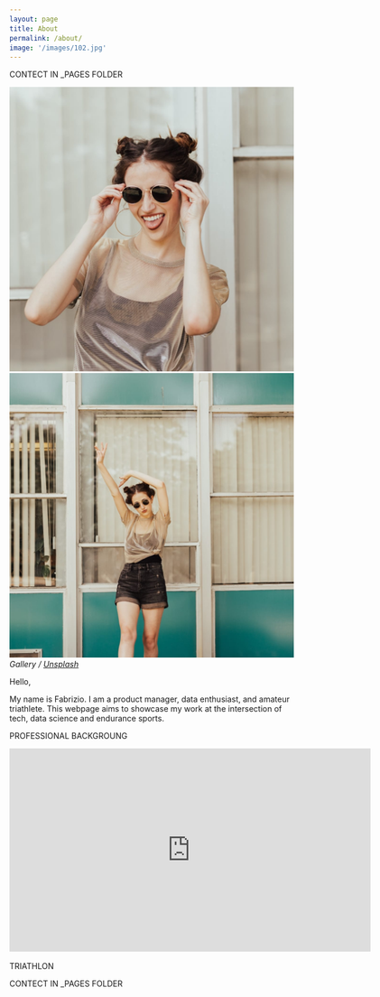 ```yaml
---
layout: page
title: About
permalink: /about/
image: '/images/102.jpg'
---
```


CONTECT IN _PAGES FOLDER

<div class="gallery-box">
  <div class="gallery">
    <img src="/images/103.jpg" loading="lazy">
    <img src="/images/104.jpg" loading="lazy">
  </div>
  <em>Gallery / <a href="https://unsplash.com/" target="_blank">Unsplash</a></em>
</div>

Hello,

My name is Fabrizio. I am a product manager, data enthusiast, and amateur triathlete. This webpage aims to showcase my work at the intersection of tech, data science and endurance sports.

PROFESSIONAL BACKGROUNG

<p><iframe src="https://player.vimeo.com/video/148003889?h=d36b8b4cbb" loading="lazy" width="640" height="360" frameborder="0" allowfullscreen></iframe></p>

TRIATHLON

CONTECT IN _PAGES FOLDER